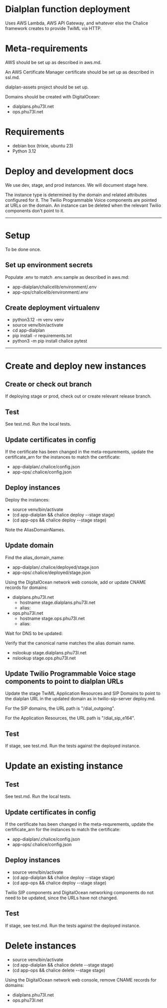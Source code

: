 # Dialplan function deployment

Uses AWS Lambda, AWS API Gateway, and whatever else the Chalice framework creates to provide TwiML via HTTP.

# Meta-requirements

AWS should be set up as described in aws.md.

An AWS Certificate Manager certificate should be set up as described in ssl.md.

dialplan-assets project should be set up.

Domains should be created with DigitalOcean:
- dialplans.phu73l.net
- ops.phu73l.net

# Requirements

- debian box (trixie, ubuntu 23)
- Python 3.12

# Deploy and development docs

We use dev, stage, and prod instances. We will document stage here.

The instance type is determined by the domain and related attributes configured for it. The Twilio Programmable Voice components are pointed at URLs on the domain. An instance can be deleted when the relevant Twilio components don't point to it.

---

# Setup

To be done once.

## Set up environment secrets

Populate .env to match .env.sample as described in aws.md:

- app-dialplan/chalicelib/environment/.env
- app-ops/chalicelib/environment/.env

## Create deployment virtualenv

- python3.12 -m venv venv
- source venv/bin/activate
- cd app-dialplan
- pip install -r requirements.txt
- python3 -m pip install chalice pytest

---

# Create and deploy new instances

## Create or check out branch

If deploying stage or prod, check out or create relevant release branch.

## Test

See test.md. Run the local tests.

## Update certificates in config

If the certificate has been changed in the meta-requrements, update the certificate_arn for the instances to match the certificate:

- app-dialplan/.chalice/config.json
- app-ops/.chalice/config.json

## Deploy instances

Deploy the instances:

- source venv/bin/activate
- (cd app-dialplan && chalice deploy --stage stage)
- (cd app-ops && chalice deploy --stage stage)

Note the AliasDomainNames.

## Update domain

Find the alias_domain_name:
- app-dialplan/.chalice/deployed/stage.json
- app-ops/.chalice/deployed/stage.json

Using the DigitalOcean network web console, add or update CNAME records for domains:
- dialplans.phu73l.net
  - hostname stage.dialplans.phu73l.net
  - alias: <alias domain name>
- ops.phu73l.net
  - hostname stage.ops.phu73l.net
  - alias: <alias domain name>

Wait for DNS to be updated:

Verify that the canonical name matches the alias domain name.

- nslookup stage.dialplans.phu73l.net
- nslookup stage.ops.phu73l.net

## Update Twilio Programmable Voice stage components to point to dialplan URLs

Update the stage TwiML Application Resources and SIP Domains to point to the dialplan URL in the updated domain as in twilio-sip-server deploy.md.

For the SIP domains, the URL path is "/dial_outgoing".

For the Application Resources, the URL path is "/dial_sip_e164".

## Test

If stage, see test.md. Run the tests against the deployed instance.

# Update an existing instance

## Test

See test.md. Run the local tests.

## Update certificates in config

If the certificate has been changed in the meta-requrements, update the certificate_arn for the instances to match the certificate:

- app-dialplan/.chalice/config.json
- app-ops/.chalice/config.json

## Deploy instances

- source venv/bin/activate
- (cd app-dialplan && chalice deploy --stage stage)
- (cd app-ops && chalice deploy --stage stage)

Twilio SIP components and DigitalOcean networking components do not need to be updated, since the URLs have not changed.

## Test

If stage, see test.md. Run the tests against the deployed instance.

# Delete instances

- source venv/bin/activate
- (cd app-dialplan && chalice delete --stage stage)
- (cd app-ops && chalice delete --stage stage)

Using the DigitalOcean network web console, remove CNAME records for domains:
- dialplans.phu73l.net
- ops.phu73l.net
